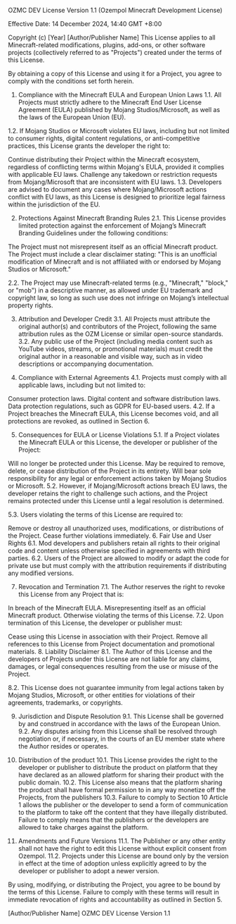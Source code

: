 OZMC DEV License Version 1.1
(Ozempol Minecraft Development License)

Effective Date: 14 December 2024, 14:40 GMT +8:00

Copyright (c) [Year] [Author/Publisher Name]
This License applies to all Minecraft-related modifications, plugins, add-ons, or other software projects (collectively referred to as "Projects") created under the terms of this License.

By obtaining a copy of this License and using it for a Project, you agree to comply with the conditions set forth herein.

1. Compliance with the Minecraft EULA and European Union Laws
1.1. All Projects must strictly adhere to the Minecraft End User License Agreement (EULA) published by Mojang Studios/Microsoft, as well as the laws of the European Union (EU).

1.2. If Mojang Studios or Microsoft violates EU laws, including but not limited to consumer rights, digital content regulations, or anti-competitive practices, this License grants the developer the right to:

Continue distributing their Project within the Minecraft ecosystem, regardless of conflicting terms within Mojang's EULA, provided it complies with applicable EU laws.
Challenge any takedown or restriction requests from Mojang/Microsoft that are inconsistent with EU laws.
1.3. Developers are advised to document any cases where Mojang/Microsoft actions conflict with EU laws, as this License is designed to prioritize legal fairness within the jurisdiction of the EU.

2. Protections Against Minecraft Branding Rules
2.1. This License provides limited protection against the enforcement of Mojang’s Minecraft Branding Guidelines under the following conditions:

The Project must not misrepresent itself as an official Minecraft product.
The Project must include a clear disclaimer stating:
"This is an unofficial modification of Minecraft and is not affiliated with or endorsed by Mojang Studios or Microsoft."

2.2. The Project may use Minecraft-related terms (e.g., "Minecraft," "block," or "mob") in a descriptive manner, as allowed under EU trademark and copyright law, so long as such use does not infringe on Mojang’s intellectual property rights.

3. Attribution and Developer Credit
3.1. All Projects must attribute the original author(s) and contributors of the Project, following the same attribution rules as the OZM License or similar open-source standards.
3.2. Any public use of the Project (including media content such as YouTube videos, streams, or promotional materials) must credit the original author in a reasonable and visible way, such as in video descriptions or accompanying documentation.

4. Compliance with External Agreements
4.1. Projects must comply with all applicable laws, including but not limited to:

Consumer protection laws.
Digital content and software distribution laws.
Data protection regulations, such as GDPR for EU-based users.
4.2. If a Project breaches the Minecraft EULA, this License becomes void, and all protections are revoked, as outlined in Section 6.

5. Consequences for EULA or License Violations
5.1. If a Project violates the Minecraft EULA or this License, the developer or publisher of the Project:

Will no longer be protected under this License.
May be required to remove, delete, or cease distribution of the Project in its entirety.
Will bear sole responsibility for any legal or enforcement actions taken by Mojang Studios or Microsoft.
5.2. However, if Mojang/Microsoft actions breach EU laws, the developer retains the right to challenge such actions, and the Project remains protected under this License until a legal resolution is determined.

5.3. Users violating the terms of this License are required to:

Remove or destroy all unauthorized uses, modifications, or distributions of the Project.
Cease further violations immediately.
6. Fair Use and User Rights
6.1. Mod developers and publishers retain all rights to their original code and content unless otherwise specified in agreements with third parties.
6.2. Users of the Project are allowed to modify or adapt the code for private use but must comply with the attribution requirements if distributing any modified versions.

7. Revocation and Termination
7.1. The Author reserves the right to revoke this License from any Project that is:

In breach of the Minecraft EULA.
Misrepresenting itself as an official Minecraft product.
Otherwise violating the terms of this License.
7.2. Upon termination of this License, the developer or publisher must:

Cease using this License in association with their Project.
Remove all references to this License from Project documentation and promotional materials.
8. Liability Disclaimer
8.1. The Author of this License and the developers of Projects under this License are not liable for any claims, damages, or legal consequences resulting from the use or misuse of the Project.

8.2. This License does not guarantee immunity from legal actions taken by Mojang Studios, Microsoft, or other entities for violations of their agreements, trademarks, or copyrights.

9. Jurisdiction and Dispute Resolution
9.1. This License shall be governed by and construed in accordance with the laws of the European Union.
9.2. Any disputes arising from this License shall be resolved through negotiation or, if necessary, in the courts of an EU member state where the Author resides or operates.

10. Distribution of the product
10.1. This License provides the right to the developer or publisher to distribute the product on platform that they have declared as an allowed platform for sharing their product with the public domain. 
10.2. This License also means that the platform sharing the product shall have formal permission to in any way monetize off the Projects, from the publishers
10.3. Failure to comply to Section 10 Article 1 allows the publisher or the developer to send a form of communication to the platform to take off the content that they have illegally distributed. Failure to comply means that the publishers or the developers are allowed to take charges against the platform.

11. Amendments and Future Versions
11.1. The Publisher or any other entity shall not have the right to edit this License without explicit consent from Ozempol.
11.2. Projects under this License are bound only by the version in effect at the time of adoption unless explicitly agreed to by the developer or publisher to adopt a newer version.

By using, modifying, or distributing the Project, you agree to be bound by the terms of this License. Failure to comply with these terms will result in immediate revocation of rights and accountability as outlined in Section 5.

[Author/Publisher Name]
OZMC DEV License Version 1.1